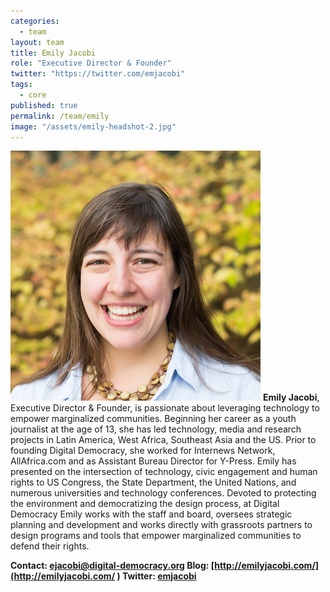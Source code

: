 ```yaml
---
categories: 
  - team
layout: team
title: Emily Jacobi
role: "Executive Director & Founder"
twitter: "https://twitter.com/emjacobi"
tags: 
  - core
published: true
permalink: /team/emily
image: "/assets/emily-headshot-2.jpg"
---
```


![emily-headshot-2.jpeg](/assets/emily-headshot-2.jpeg)
**Emily Jacobi**, Executive Director & Founder, is passionate about leveraging technology to empower marginalized communities. Beginning her career as a youth journalist at the age of 13, she has led technology, media and research projects in Latin America, West Africa, Southeast Asia and the US. Prior to founding Digital Democracy, she worked for Internews Network, AllAfrica.com and as Assistant Bureau Director for Y-Press. Emily has presented on the intersection of technology, civic engagement and human rights to US Congress, the State Department, the United Nations, and numerous universities and technology conferences. Devoted to protecting the environment and democratizing the design process, at Digital Democracy Emily works with the staff and board, oversees strategic planning and development and works directly with grassroots partners to design programs and tools that empower marginalized communities to defend their rights.

**Contact: [ejacobi@digital-democracy.org](mailto:ejacobi@digital-democracy.org) 
Blog: [http://emilyjacobi.com/](http://emilyjacobi.com/ )
Twitter: [emjacobi](https://twitter.com/emjacobi)**